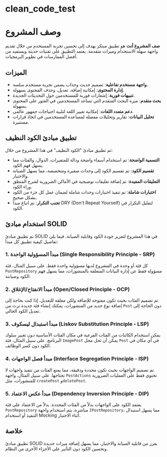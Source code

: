 # clean_code_test

# وصف المشروع

**صف المشروع أنت** هو تطبيق مبتكر يهدف إلى تحسين تجربة المستخدم من خلال تقديم واجهة سهلة الاستخدام وميزات متقدمة. يعتمد التطبيق على تقنيات حديثة ويستفيد من أفضل الممارسات في تطوير البرمجيات.

## الميزات

- **واجهة مستخدم تفاعلية**: تصميم حديث وجذاب يضمن تجربة مستخدم سلسة.
- **إدارة المحتوى**: إمكانية إضافة، تعديل، وحذف المحتوى بسهولة.
- **تنبيهات فورية**: إشعارات فورية للمستخدمين حول التحديثات الجديدة.
- **بحث متقدم**: ميزة البحث المتقدم التي تساعد المستخدمين في العثور على المحتوى بسهولة.
- **دعم متعدد اللغات**: إمكانية تغيير اللغة لتلبية احتياجات جمهور عالمي.
- **تحليل البيانات**: تقارير وتحليلات مفصلة لمساعدة المستخدمين في اتخاذ قرارات مستنيرة.

## تطبيق مبادئ الكود النظيف

تم تطبيق مبادئ "الكود النظيف" في هذا المشروع من خلال:

- **التسمية الواضحة**: تم استخدام أسماء واضحة ودالة للمتغيرات، الدوال، والفئات مما يسهل فهم الكود.
- **تقسيم الكود**: تم تقسيم الكود إلى وحدات صغيرة ومتخصصة، مما يسهل الصيانة والاختبار.
- **التعليقات المفيدة**: تم إضافة تعليقات توضيحية في الأماكن الضرورية لشرح المنطق وراء الكود.
- **اختبارات شاملة**: تم تنفيذ اختبارات وحدات شاملة لضمان عمل كل جزء من الكود بشكل صحيح.
- **تجنب التكرار**: تم اتباع مبدأ DRY (Don't Repeat Yourself) لتقليل التكرار في الكود.

## استخدام مبادئ SOLID

تم تطبيق مبادئ SOLID في هذا المشروع لتعزيز جودة الكود وقابلية الصيانة. فيما يلي تفاصيل كيفية تطبيق كل مبدأ:

### 1. مبدأ المسؤولية الواحدة (Single Responsibility Principle - SRP)
كل فئة أو وحدة في المشروع لديها مسؤولية واحدة فقط. على سبيل المثال، فئة `PostRepository` مسؤولة فقط عن إدارة البيانات المتعلقة بالمنشورات، مما يسهل فهم الكود وصيانته.

### 2. مبدأ الانفتاح/الإغلاق (Open/Closed Principle - OCP)
تم تصميم الفئات بحيث تكون مفتوحة للإضافة ولكن مغلقة للتعديل. إذا كنت بحاجة إلى إضافة نوع جديد من المنشورات، يمكنك إنشاء فئة جديدة ترث من `Post` دون الحاجة إلى تعديل الكود الحالي.

### 3. مبدأ استبدال ليسكوف (Liskov Substitution Principle - LSP)
يمكن استخدام الكائنات من الفئات الفرعية في مكان الفئات الأساسية دون تغيير سلوك البرنامج. على سبيل المثال، فئة `ImagePost` يمكن أن تحل محل `Post` في أي مكان في الكود دون كسر الوظائف.

### 4. مبدأ فصل الواجهات (Interface Segregation Principle - ISP)
تم تصميم الواجهات بحيث تكون محددة ودقيقة، مما يمنع الفئات من تنفيذ واجهات لا تحتاجها. على سبيل المثال، واجهة `PostActions` تحتوي فقط على العمليات الضرورية للمنشورات، مثل `createPost` و`deletePost`.

### 5. مبدأ عكس الاعتماد (Dependency Inversion Principle - DIP)
يعتمد الكود على الواجهات بدلاً من الفئات المحددة. بدلاً من الاعتماد على فئة `PostRepository` مباشرة، يتم استخدام واجهة `IPostRepository`، مما يسهل استبدال التنفيذ أو استخدام Mocking أثناء الاختبار.

## خلاصة
تطبيق مبادئ SOLID يعزز من قابلية الصيانة والاختبار، مما يسهل إضافة ميزات جديدة وتحسين الكود دون التأثير على الأجزاء الأخرى من النظام.
